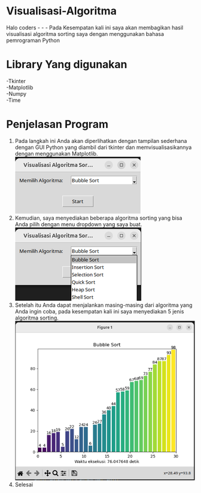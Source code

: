 # Visualisasi-Algoritma

Halo coders - - -
Pada Kesempatan kali ini saya akan membagikan hasil visualisasi algoritma sorting saya dengan menggunakan bahasa pemrograman Python

# Library Yang digunakan
-Tkinter <br />
-Matplotlib <br />
-Numpy <br />
-Time <br />

# Penjelasan Program
1. Pada langkah ini Anda akan diperlihatkan dengan tampilan sederhana dengan GUI Python yang diambil dari tkinter dan memvisualisasikannya
   dengan menggunakan Matplotlib.
   ![Screenshoot](Sc-1.png)
2. Kemudian, saya menyediakan beberapa algoritma sorting yang bisa Anda pilih dengan menu dropdown yang saya buat.
      ![Screenshoot ke-2](sc-2.png)
3. Setelah itu Anda dapat menjalankan masing-masing dari algoritma yang Anda ingin coba, pada kesempatan kali ini saya
   menyediakan 5 jenis algoritma sorting.
      ![Screenshoot Output](sc-grafik.png)
4. Selesai
